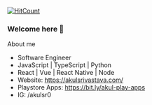 [![HitCount](http://hits.dwyl.com/akulsr0/akulsr0/akulsr0.svg)](http://hits.dwyl.com/akulsr0/akulsr0/akulsr0)

### Welcome here 👋

About me
- Software Engineer
- JavaScript | TypeScript | Python
- React | Vue | React Native | Node
- Website: https://akulsrivastava.com/
- Playstore Apps: https://bit.ly/akul-play-apps
- IG: /akulsr0


